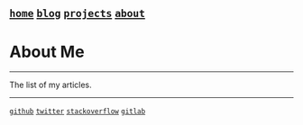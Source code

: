 [`home`](/) [`blog`](/blogs/) [`projects`](/projects/) [`about`](/about)
---

# About Me
-----------
The list of my articles.


---
[`github`](/ "github.com") [`twitter`](/blogs/ "twitter.com") [`stackoverflow`](/projects/ "stackoverflow.com") [`gitlab`](/about "gitlab.com")
